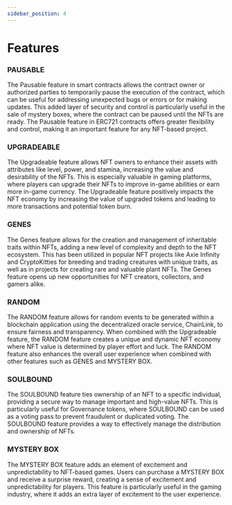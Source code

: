 ```yaml
---
sidebar_position: 4
---
```


# Features


### PAUSABLE

The Pausable feature in smart contracts allows the contract owner or authorized parties to temporarily pause the execution of the contract, which can be useful for addressing unexpected bugs or errors or for making updates. This added layer of security and control is particularly useful in the sale of mystery boxes, where the contract can be paused until the NFTs are ready. The Pausable feature in ERC721 contracts offers greater flexibility and control, making it an important feature for any NFT-based project.


### UPGRADEABLE

The Upgradeable feature allows NFT owners to enhance their assets with attributes like level, power, and stamina, increasing the value and desirability of the NFTs. This is especially valuable in gaming platforms, where players can upgrade their NFTs to improve in-game abilities or earn more in-game currency. The Upgradeable feature positively impacts the NFT economy by increasing the value of upgraded tokens and leading to more transactions and potential token burn.


### GENES

The Genes feature allows for the creation and management of inheritable traits within NFTs, adding a new level of complexity and depth to the NFT ecosystem. This has been utilized in popular NFT projects like Axie Infinity and CryptoKitties for breeding and trading creatures with unique traits, as well as in projects for creating rare and valuable plant NFTs. The Genes feature opens up new opportunities for NFT creators, collectors, and gamers alike.


### RANDOM

The RANDOM feature allows for random events to be generated within a blockchain application using the decentralized oracle service, ChainLink, to ensure fairness and transparency. When combined with the Upgradeable feature, the RANDOM feature creates a unique and dynamic NFT economy where NFT value is determined by player effort and luck. The RANDOM feature also enhances the overall user experience when combined with other features such as GENES and MYSTERY BOX.


### SOULBOUND

The SOULBOUND feature ties ownership of an NFT to a specific individual, providing a secure way to manage important and high-value NFTs. This is particularly useful for Governance tokens, where SOULBOUND can be used as a voting pass to prevent fraudulent or duplicated voting. The SOULBOUND feature provides a way to effectively manage the distribution and ownership of NFTs.


### MYSTERY BOX

The MYSTERY BOX feature adds an element of excitement and unpredictability to NFT-based games. Users can purchase a MYSTERY BOX and receive a surprise reward, creating a sense of excitement and unpredictability for players. This feature is particularly useful in the gaming industry, where it adds an extra layer of excitement to the user experience.